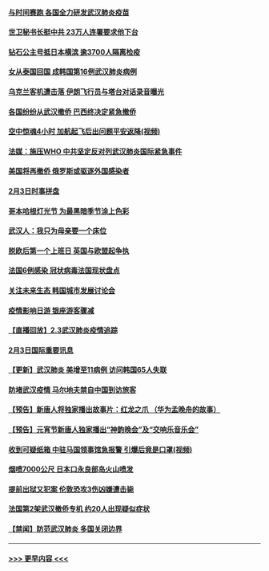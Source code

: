 #### [与时间赛跑 各国全力研发武汉肺炎疫苗](../pages/prog202/a102768738.md?t=02041601) 
#### [世卫秘书长挺中共 23万人连署要求他下台](../pages/prog202/a102768717.md?t=02041601) 
#### [钻石公主号抵日本横滨 逾3700人隔离检疫](../pages/prog202/a102768714.md?t=02041601) 
#### [女从泰国回国 成韩国第16例武汉肺炎病例](../pages/prog202/a102768669.md?t=02041601) 
#### [乌克兰客机遭击落 伊朗飞行员与塔台对话录音曝光](../pages/prog202/a102768645.md?t=02041601) 
#### [各国纷纷从武汉撤侨 巴西终决定紧急撤侨](../pages/prog202/a102768630.md?t=02041601) 
#### [空中惊魂4小时 加航起飞后出问题平安返降(视频)](../pages/prog202/a102768601.md?t=02041601) 
#### [法媒：施压WHO 中共坚定反对列武汉肺炎国际紧急事件](../pages/prog202/a102768584.md?t=02041601) 
#### [美国将再撤侨 俄罗斯或驱逐外国感染者](../pages/prog202/a102768247.md?t=02041601) 
#### [2月3日时事拼盘](../pages/prog202/a102768402.md?t=02041601) 
#### [哥本哈根灯光节 为最黑暗季节涂上色彩](../pages/prog202/a102768369.md?t=02041601) 
#### [武汉人：我只为母亲要一个床位](../pages/prog202/a102768250.md?t=02041601) 
#### [脱欧后第一个上班日 英国与欧盟起争执](../pages/prog202/a102768252.md?t=02041601) 
#### [法国6例感染 冠状病毒法国现状盘点](../pages/prog202/a102768157.md?t=02041601) 
#### [关注未来生态 韩国城市发展讨论会](../pages/prog202/a102768153.md?t=02041601) 
#### [疫情影响日游 银座游客骤减](../pages/prog202/a102768160.md?t=02041601) 
#### [【直播回放】2.3武汉肺炎疫情追踪](../pages/prog202/a102768128.md?t=02041601) 
#### [2月3日国际重要讯息](../pages/prog202/a102767896.md?t=02041601) 
#### [【更新】武汉肺炎 美增至11病例 访问韩国65人失联](../pages/prog202/a102758911.md?t=02041601) 
#### [防堵武汉疫情 马尔地夫禁自中国到访旅客](../pages/prog202/a102767847.md?t=02041601) 
#### [【预告】新唐人将独家播出故事片：红龙之爪 （华为孟晚舟的故事）](../pages/prog202/a102767728.md?t=02041601) 
#### [【预告】元宵节新唐人独家播出“神韵晚会”及“交响乐音乐会”](../pages/prog202/a102767674.md?t=02041601) 
#### [收到可疑纸箱 中驻马国领事馆急报警 引爆后竟是口罩(视频)](../pages/prog202/a102767695.md?t=02041601) 
#### [烟喷7000公尺 日本口永良部岛火山喷发](../pages/prog202/a102767687.md?t=02041601) 
#### [提前出狱又犯案 伦敦恐攻3伤凶嫌遭击毙](../pages/prog202/a102767635.md?t=02041601) 
#### [法国第2架武汉撤侨专机 约20人出现疑似症状](../pages/prog202/a102767617.md?t=02041601) 
#### [【禁闻】防范武汉肺炎  多国关闭边界](../pages/prog202/a102767542.md?t=02041601) 

----
#### [ >>> 更早内容 <<< ](../indexes/prog202-earlier.md)
